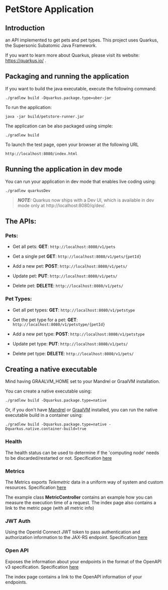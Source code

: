 # PetStore Application

## Introduction

an API implemented to get pets and pet types. 
This project uses Quarkus, the Supersonic Subatomic Java Framework.

If you want to learn more about Quarkus, please visit its website: https://quarkus.io/ .

## Packaging and running the application

If you want to build the java executable, execute the following command:

    ./gradlew build -Dquarkus.package.type=uber-jar

To run the application:

    java -jar build/petstore-runner.jar

The application can be also packaged using simple:

    ./gradlew build

To launch the test page, open your browser at the following URL

    http://localhost:8080/index.html

## Running the application in dev mode

You can run your application in dev mode that enables live coding using:

    ./gradlew quarkusDev

> **_NOTE:_**  Quarkus now ships with a Dev UI, which is available in dev mode only at http://localhost:8080/q/dev/.

## The APIs:

### Pets:

-	Get all pets:
 **GET**:  `http://localhost:8080/v1/pets`

-	Get a single pet
**GET**: `http://localhost:8080/v1/pets/{petId}`

-	Add a new pet:
**POST**: `http://localhost:8080/v1/pets/`

-	Update pet:
**PUT**: `http://localhost:8080/v1/pets/` 

-	Delete pet:
**DELETE**: `http://localhost:8080/v1/pets/`

### Pet Types:

-	Get all pet types:
**GET**: `http://localhost:8080/v1/petstype`

-	Get the pet type for a pet:
**GET**: `http://localhost:8080/v1/petstype/{petId}`

-	 Add a new pet type:
**POST**: `http://localhost:8080/v1/petstype`

-	Update pet type:
**PUT**: `http://localhost:8080/v1/pets/` 

-	Delete pet type:
**DELETE**: `http://localhost:8080/v1/pets/ `

## Creating a native executable

Mind having GRAALVM_HOME set to your Mandrel or GraalVM installation.

You can create a native executable using:

    ./gradlew build -Dquarkus.package.type=native

Or, if you don't have [Mandrel](https://github.com/graalvm/mandrel/releases/) or
[GraalVM](https://github.com/graalvm/graalvm-ce-builds/releases) installed, you can run the native executable
build in a container using:

    ./gradlew build -Dquarkus.package.type=native -Dquarkus.native.container-build=true


### Health

The health status can be used to determine if the 'computing node' needs to be discarded/restarted or not. Specification [here](https://microprofile.io/project/eclipse/microprofile-health)

### Metrics

The Metrics exports _Telemetric_ data in a uniform way of system and custom resources. Specification [here](https://microprofile.io/project/eclipse/microprofile-metrics)

The example class **MetricController** contains an example how you can measure the execution time of a request.  The index page also contains a link to the metric page (with all metric info)

### JWT Auth

Using the OpenId Connect JWT token to pass authentication and authorization information to the JAX-RS endpoint. Specification [here](https://microprofile.io/project/eclipse/microprofile-rest-client)

### Open API

Exposes the information about your endpoints in the format of the OpenAPI v3 specification. Specification [here](https://microprofile.io/project/eclipse/microprofile-open-api)

The index page contains a link to the OpenAPI information of your endpoints.

